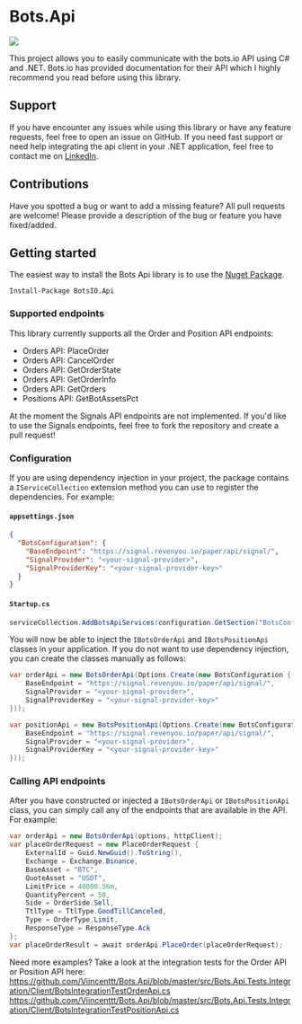 # Bots.Api
![](https://github.com/Viincenttt/Bots.Api/workflows/Bots.Api%20-%20Build%20and%20test/badge.svg)

This project allows you to easily communicate with the bots.io API using C# and .NET. Bots.io has provided documentation for their API which I highly recommend you read before using this library. 

## Support
If you have encounter any issues while using this library or have any feature requests, feel free to open an issue on GitHub. If you need fast support or need help integrating the api client in your .NET application, feel free to contact me on [LinkedIn](https://www.linkedin.com/in/vincent-kok-4aa44211/). 

## Contributions
Have you spotted a bug or want to add a missing feature? All pull requests are welcome! Please provide a description of the bug or feature you have fixed/added.

## Getting started
The easiest way to install the Bots Api library is to use the [Nuget Package](https://www.nuget.org/packages/BotsIO.Api).
```
Install-Package BotsIO.Api
```

### Supported endpoints
This library currently supports all the Order and Position API endpoints:
- Orders API: PlaceOrder
- Orders API: CancelOrder
- Orders API: GetOrderState
- Orders API: GetOrderInfo
- Orders API: GetOrders
- Positions API: GetBotAssetsPct

At the moment the Signals API endpoints are not implemented. If you'd like to use the Signals endpoints, feel free to fork the repository and create a pull request! 

### Configuration
If you are using dependency injection in your project, the package contains a `IServiceCollection` extension method you can use to register the dependencies. For example: 

#### **`appsettings.json`**
```json
{
  "BotsConfiguration": {
    "BaseEndpoint": "https://signal.revenyou.io/paper/api/signal/",
    "SignalProvider": "<your-signal-provider>",
    "SignalProviderKey": "<your-signal-provider-key>"
  } 
}
```

#### **`Startup.cs`**
```c#
serviceCollection.AddBotsApiServices(configuration.GetSection("BotsConfiguration"));
```

You will now be able to inject the `IBotsOrderApi` and `IBotsPositionApi` classes in your application. If you do not want to use dependency injection, you can create the classes manually as follows:
```c#
var orderApi = new BotsOrderApi(Options.Create(new BotsConfiguration {
    BaseEndpoint = "https://signal.revenyou.io/paper/api/signal/",
    SignalProvider = "<your-signal-provider>",
    SignalProviderKey = "<your-signal-provider-key>"
}));

var positionApi = new BotsPositionApi(Options.Create(new BotsConfiguration {
    BaseEndpoint = "https://signal.revenyou.io/paper/api/signal/",
    SignalProvider = "<your-signal-provider>",
    SignalProviderKey = "<your-signal-provider-key>"
}));
```

### Calling API endpoints
After you have constructed or injected a `IBotsOrderApi` or `IBotsPositionApi` class, you can simply call any of the endpoints that are available in the API. For example:
```c#
var orderApi = new BotsOrderApi(options, httpClient);
var placeOrderRequest = new PlaceOrderRequest {
    ExternalId = Guid.NewGuid().ToString(),
    Exchange = Exchange.Binance,
    BaseAsset = "BTC",
    QuoteAsset = "USDT",
    LimitPrice = 40000.56m,
    QuantityPercent = 50,
    Side = OrderSide.Sell,
    TtlType = TtlType.GoodTillCanceled,
    Type = OrderType.Limit,
    ResponseType = ResponseType.Ack
};
var placeOrderResult = await orderApi.PlaceOrder(placeOrderRequest);
```

Need more examples? Take a look at the integration tests for the Order API or Position API here: 
https://github.com/Viincenttt/Bots.Api/blob/master/src/Bots.Api.Tests.Integration/Client/BotsIntegrationTestOrderApi.cs
https://github.com/Viincenttt/Bots.Api/blob/master/src/Bots.Api.Tests.Integration/Client/BotsIntegrationTestPositionApi.cs

